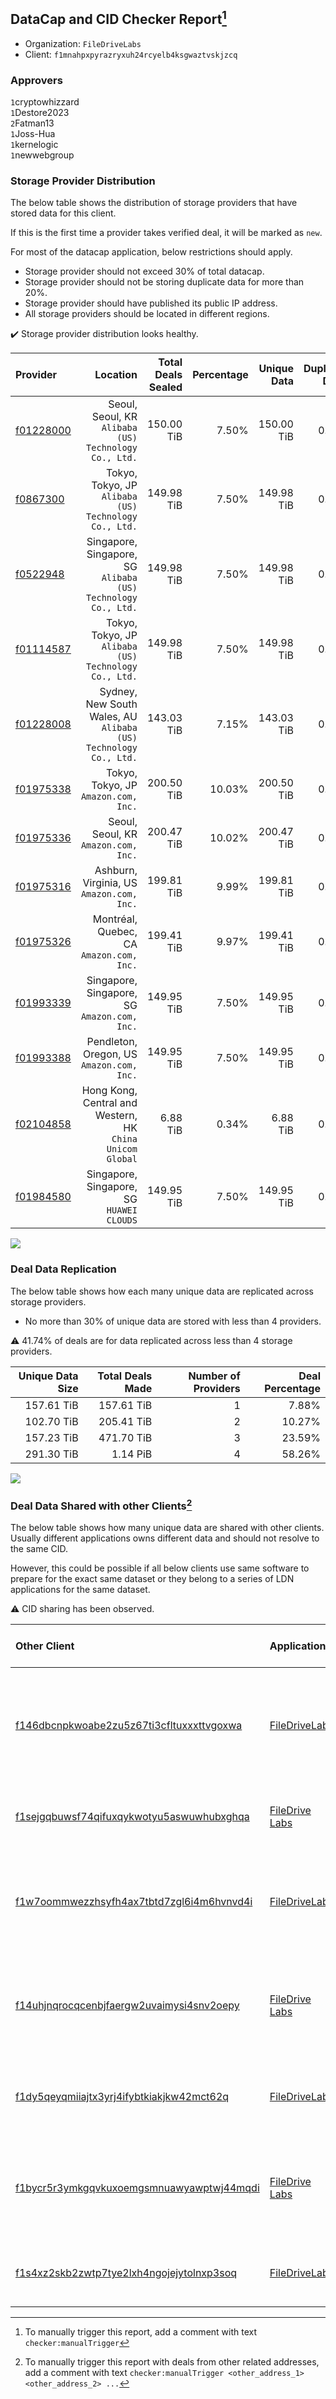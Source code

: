## DataCap and CID Checker Report[^1]
 - Organization: `FileDriveLabs`
 - Client: `f1mnahpxpyrazryxuh24rcyelb4ksgwaztvskjzcq`
### Approvers
`1`cryptowhizzard<br/>`1`Destore2023<br/>`2`Fatman13<br/>`1`Joss-Hua<br/>`1`kernelogic<br/>`1`newwebgroup

### Storage Provider Distribution
The below table shows the distribution of storage providers that have stored data for this client.

If this is the first time a provider takes verified deal, it will be marked as `new`.

For most of the datacap application, below restrictions should apply.
 - Storage provider should not exceed 30% of total datacap.
 - Storage provider should not be storing duplicate data for more than 20%.
 - Storage provider should have published its public IP address.
 - All storage providers should be located in different regions.

✔️ Storage provider distribution looks healthy.

| Provider                                              |                                                            Location | Total Deals Sealed | Percentage | Unique Data | Duplicate Deals |
| :---------------------------------------------------- | ------------------------------------------------------------------: | -----------------: | ---------: | ----------: | --------------: |
| [f01228000](https://filfox.info/en/address/f01228000) |            Seoul, Seoul, KR<br/>`Alibaba (US) Technology Co., Ltd.` |         150.00 TiB |      7.50% |  150.00 TiB |           0.00% |
| [f0867300](https://filfox.info/en/address/f0867300)   |            Tokyo, Tokyo, JP<br/>`Alibaba (US) Technology Co., Ltd.` |         149.98 TiB |      7.50% |  149.98 TiB |           0.00% |
| [f0522948](https://filfox.info/en/address/f0522948)   |    Singapore, Singapore, SG<br/>`Alibaba (US) Technology Co., Ltd.` |         149.98 TiB |      7.50% |  149.98 TiB |           0.00% |
| [f01114587](https://filfox.info/en/address/f01114587) |            Tokyo, Tokyo, JP<br/>`Alibaba (US) Technology Co., Ltd.` |         149.98 TiB |      7.50% |  149.98 TiB |           0.00% |
| [f01228008](https://filfox.info/en/address/f01228008) | Sydney, New South Wales, AU<br/>`Alibaba (US) Technology Co., Ltd.` |         143.03 TiB |      7.15% |  143.03 TiB |           0.00% |
| [f01975338](https://filfox.info/en/address/f01975338) |                             Tokyo, Tokyo, JP<br/>`Amazon.com, Inc.` |         200.50 TiB |     10.03% |  200.50 TiB |           0.00% |
| [f01975336](https://filfox.info/en/address/f01975336) |                             Seoul, Seoul, KR<br/>`Amazon.com, Inc.` |         200.47 TiB |     10.02% |  200.47 TiB |           0.00% |
| [f01975316](https://filfox.info/en/address/f01975316) |                        Ashburn, Virginia, US<br/>`Amazon.com, Inc.` |         199.81 TiB |      9.99% |  199.81 TiB |           0.00% |
| [f01975326](https://filfox.info/en/address/f01975326) |                         Montréal, Quebec, CA<br/>`Amazon.com, Inc.` |         199.41 TiB |      9.97% |  199.41 TiB |           0.00% |
| [f01993339](https://filfox.info/en/address/f01993339) |                     Singapore, Singapore, SG<br/>`Amazon.com, Inc.` |         149.95 TiB |      7.50% |  149.95 TiB |           0.00% |
| [f01993388](https://filfox.info/en/address/f01993388) |                        Pendleton, Oregon, US<br/>`Amazon.com, Inc.` |         149.95 TiB |      7.50% |  149.95 TiB |           0.00% |
| [f02104858](https://filfox.info/en/address/f02104858) |        Hong Kong, Central and Western, HK<br/>`China Unicom Global` |           6.88 TiB |      0.34% |    6.88 TiB |           0.00% |
| [f01984580](https://filfox.info/en/address/f01984580) |                        Singapore, Singapore, SG<br/>`HUAWEI CLOUDS` |         149.95 TiB |      7.50% |  149.95 TiB |           0.00% |

<img src="https://raw.githubusercontent.com/data-preservation-programs/filplus-checker-assets/main/filecoin-project/filecoin-plus-large-datasets/issues/1623/1690859496353.png"/>

### Deal Data Replication
The below table shows how each many unique data are replicated across storage providers.

- No more than 30% of unique data are stored with less than 4 providers.

⚠️ 41.74% of deals are for data replicated across less than 4 storage providers.

| Unique Data Size | Total Deals Made | Number of Providers | Deal Percentage |
| ---------------: | ---------------: | ------------------: | --------------: |
|       157.61 TiB |       157.61 TiB |                   1 |           7.88% |
|       102.70 TiB |       205.41 TiB |                   2 |          10.27% |
|       157.23 TiB |       471.70 TiB |                   3 |          23.59% |
|       291.30 TiB |         1.14 PiB |                   4 |          58.26% |

<img src="https://raw.githubusercontent.com/data-preservation-programs/filplus-checker-assets/main/filecoin-project/filecoin-plus-large-datasets/issues/1623/1690859497089.png"/>

### Deal Data Shared with other Clients[^3]
The below table shows how many unique data are shared with other clients.
Usually different applications owns different data and should not resolve to the same CID.

However, this could be possible if all below clients use same software to prepare for the exact same dataset or they belong to a series of LDN applications for the same dataset.

⚠️ CID sharing has been observed.

| Other Client                                                                                                          | Application                                                                                    | Total Deals Affected | Unique CIDs | Approvers                                                                                                                                                   |
| :-------------------------------------------------------------------------------------------------------------------- | :--------------------------------------------------------------------------------------------- | -------------------: | ----------: | :---------------------------------------------------------------------------------------------------------------------------------------------------------- |
| [f146dbcnpkwoabe2zu5z67ti3cfltuxxxttvgoxwa](https://filfox.info/en/address/f146dbcnpkwoabe2zu5z67ti3cfltuxxxttvgoxwa) | [FileDriveLabs](https://github.com/filecoin-project/filecoin-plus-large-datasets/issues/1627)  |             1.17 PiB |      11,511 | `1`a1991car<br/>`1`cryptowhizzard<br/>`1`ipollo00<br/>`1`Joss-Hua<br/>`2`kernelogic<br/>`1`luobin544<br/>`1`newwebgroup<br/>`1`SuperChaiChai<br/>`1`TimGuo7 |
| [f1sejgqbuwsf74qifuxqykwotyu5aswuwhubxghqa](https://filfox.info/en/address/f1sejgqbuwsf74qifuxqykwotyu5aswuwhubxghqa) | [FileDrive Labs](https://github.com/filecoin-project/filecoin-plus-large-datasets/issues/1268) |             1.08 PiB |       9,637 | `5`cryptowhizzard<br/>`2`Joss-Hua<br/>`3`kernelogic<br/>`2`newwebgroup<br/>`1`stcouldlisa                                                                   |
| [f1w7oommwezzhsyfh4ax7tbtd7zgl6i4m6hvnvd4i](https://filfox.info/en/address/f1w7oommwezzhsyfh4ax7tbtd7zgl6i4m6hvnvd4i) | [FileDriveLabs](https://github.com/filecoin-project/filecoin-plus-large-datasets/issues/1626)  |           860.89 TiB |      11,703 | `1`cryptowhizzard<br/>`1`ipollo00<br/>`2`Joss-Hua<br/>`2`kernelogic<br/>`1`luobin544<br/>`1`mikezli<br/>`1`newwebgroup<br/>`1`TimGuo7                       |
| [f14uhjnqrocqcenbjfaergw2uvaimysi4snv2oepy](https://filfox.info/en/address/f14uhjnqrocqcenbjfaergw2uvaimysi4snv2oepy) | [FileDrive Labs](https://github.com/filecoin-project/filecoin-plus-large-datasets/issues/1267) |           479.94 TiB |       4,826 | `1`1ane-1<br/>`3`cryptowhizzard<br/>`1`Joss-Hua<br/>`3`kernelogic<br/>`1`NDLABS-Leo<br/>`1`newwebgroup<br/>`1`stcouldlisa<br/>`1`steven004                  |
| [f1dy5qeyqmiiajtx3yrj4ifybtkiakjkw42mct62q](https://filfox.info/en/address/f1dy5qeyqmiiajtx3yrj4ifybtkiakjkw42mct62q) | [FileDriveLabs](https://github.com/filecoin-project/filecoin-plus-large-datasets/issues/1624)  |           446.58 TiB |      11,202 | `1`a1991car<br/>`1`cryptowhizzard<br/>`1`Fatman13<br/>`1`Joss-Hua<br/>`1`kernelogic<br/>`1`TimGuo7                                                          |
| [f1bycr5r3ymkgqvkuxoemgsmnuawyawptwj44mqdi](https://filfox.info/en/address/f1bycr5r3ymkgqvkuxoemgsmnuawyawptwj44mqdi) | [FileDrive Labs](https://github.com/filecoin-project/filecoin-plus-large-datasets/issues/1266) |           438.72 TiB |       4,343 | `1`1ane-1<br/>`2`cryptowhizzard<br/>`1`Joss-Hua<br/>`2`kernelogic<br/>`1`NDLABS-Leo<br/>`1`newwebgroup<br/>`1`stcouldlisa<br/>`1`steven004                  |
| [f1s4xz2skb2zwtp7tye2lxh4ngojejytolnxp3soq](https://filfox.info/en/address/f1s4xz2skb2zwtp7tye2lxh4ngojejytolnxp3soq) | [FileDriveLabs](https://github.com/filecoin-project/filecoin-plus-large-datasets/issues/1625)  |           149.98 TiB |       4,803 | `1`cryptowhizzard<br/>`2`Fatman13<br/>`1`Joss-Hua<br/>`2`kernelogic<br/>`1`newwebgroup                                                                      |

[^1]: To manually trigger this report, add a comment with text `checker:manualTrigger`

[^2]: Deals from those addresses are combined into this report as they are specified with `checker:manualTrigger`

[^3]: To manually trigger this report with deals from other related addresses, add a comment with text `checker:manualTrigger <other_address_1> <other_address_2> ...`
